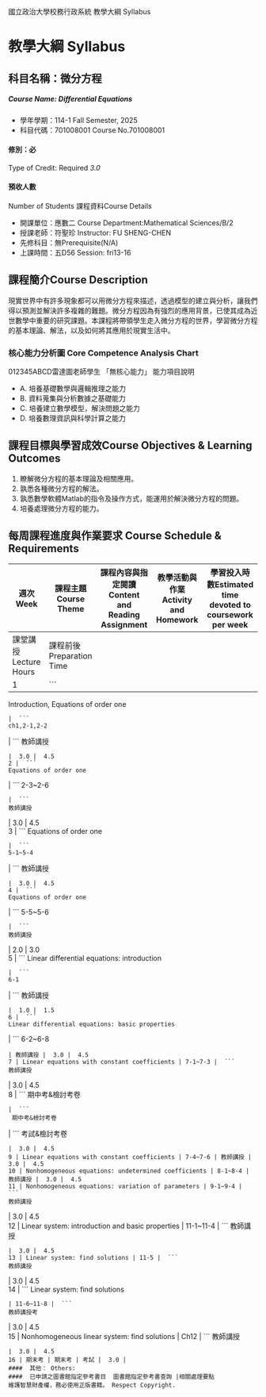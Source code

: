 國立政治大學校務行政系統 教學大綱 Syllabus
# 教學大綱 Syllabus
##  科目名稱：微分方程
#####  Course Name: Differential Equations
  * 學年學期：114-1 Fall Semester, 2025 
  * 科目代碼：701008001 Course No.701008001
#### 修別：必
Type of Credit: Required 
_3.0_
#### 預收人數
Number of Students
課程資料Course Details
  * 開課單位：應數二 Course Department:Mathematical Sciences/B/2 
  * 授課老師：符聖珍 Instructor: FU SHENG-CHEN 
  * 先修科目：無Prerequisite(N/A)
  * 上課時間：五D56 Session: fri13-16
##  課程簡介Course Description
現實世界中有許多現象都可以用微分方程來描述，透過模型的建立與分析，讓我們得以預測並解決許多複雜的難題。微分方程因為有強烈的應用背景，已使其成為近世數學中重要的研究課題。本課程將帶領學生走入微分方程的世界，學習微分方程的基本理論、解法，以及如何將其應用於現實生活中。
###  核心能力分析圖 Core Competence Analysis Chart
012345ABCD雷達圖老師學生
「無核心能力」 
能力項目說明
  * A. 培養基礎數學與邏輯推理之能力
  * B. 資料蒐集與分析數據之基礎能力
  * C. 培養建立數學模型，解決問題之能力
  * D. 培養數理資訊與科學計算之能力
##  課程目標與學習成效Course Objectives & Learning Outcomes 
  1. 瞭解微分方程的基本理論及相關應用。
  2. 孰悉各種微分方程的解法。
  3. 孰悉數學軟體Matlab的指令及操作方式，能運用於解決微分方程的問題。
4. 培養處理微分方程的能力。
##  每周課程進度與作業要求 Course Schedule & Requirements
週次Week | 課程主題Course Theme | 課程內容與指定閱讀Content and Reading Assignment | 教學活動與作業Activity and Homework | 學習投入時數Estimated time devoted to coursework per week  
---|---|---|---|---  
課堂講授Lecture Hours | 課程前後Preparation Time  
1 |  ```
Introduction, Equations of order one
```
|  ```
ch1,2-1,2-2
```
|  ```
教師講授
```
|  3.0 |  4.5  
2 |  ```
Equations of order one
```
|  ```
2-3~2-6
```
|  ```
教師講授
```
|  3.0 |  4.5  
3 |  ```
Equations of order one
```
|  ```
5-1~5-4
```
|  ```
教師講授
```
|  3.0 |  4.5  
4 |  ```
Equations of order one
```
|  ```
5-5~5-6
```
|  ```
教師講授
```
|  2.0 |  3.0  
5 |  ```
Linear differential equations: introduction 
```
|  ```
6-1
```
|  ```
教師講授
```
|  1.0 |  1.5  
6 |  ```
Linear differential equations: basic properties
```
|  ```
6-2~6-8
```
| 教師講授 |  3.0 |  4.5  
7 | Linear equations with constant coefficients | 7-1~7-3 |  ```
教師講授
```
|  3.0 |  4.5  
8 |  ```
 期中考&檢討考卷
```
|  ```
 期中考&檢討考卷
```
|  ```
考試&檢討考卷
```
|  3.0 |  4.5  
9 | Linear equations with constant coefficients | 7-4~7-6 | 教師講授 |  3.0 |  4.5  
10 | Nonhomogeneous equations: undetermined coefficients | 8-1~8-4 | 教師講授 |  3.0 |  4.5  
11 | Nonhomogeneous equations: variation of parameters | 9-1~9-4 |  ```
教師講授
```
|  3.0 |  4.5  
12 | Linear system: introduction and basic properties | 11-1~11-4 |  ```
教師講授
```
|  3.0 |  4.5  
13 | Linear system: find solutions | 11-5 |  ```
教師講授
```
|  3.0 |  4.5  
14 |  ```
Linear system: find solutions
```
| 11-6~11-8 |  ```
教師講授考
```
|  3.0 |  4.5  
15 | Nonhomogeneous linear system: find solutions | Ch12 |  ```
教師講授
```
|  3.0 |  4.5  
16 | 期末考 | 期末考 | 考試 |  3.0 |   
####  其他： Others:
####  已申請之圖書館指定參考書目  圖書館指定參考書查詢 |相關處理要點
維護智慧財產權，務必使用正版書籍。 Respect Copyright.